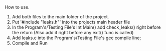 How to use.

1. Add both files to the main folder of the project.
2. Put '#include "leaks.h"' into the projects main header file
3. In the Program's/Testing File's Int Main() add check_leaks() right before the return (Also add it right before any exit() func is called)
4. Add leaks.c into the Program's/Testing File's gcc compile line;
5. Compile and Run
